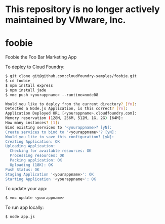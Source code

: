 # This repository is no longer actively maintained by VMware, Inc.


foobie
======

Foobie the Foo Bar Marketing App

To deploy to Cloud Foundry:

```bash
$ git clone git@github.com:cloudfoundry-samples/foobie.git
$ cd foobie
$ npm install express
$ npm install jade
$ vmc push <yourappname> --runtime=node08

Would you like to deploy from the current directory? [Yn]:
Detected a Node.js Application, is this correct? [Yn]:
Application Deployed URL [<yourappname>.cloudfoundry.com]:
Memory reservation (128M, 256M, 512M, 1G, 2G) [64M]:
How many instances? [1]:
Bind existing services to '<yourappname>? [yN]:
Create services to bind to '<yourappname>'? [yN]:
Would you like to save this configuration? [yN]:
Creating Application: OK
Uploading Application:
  Checking for available resources: OK
  Processing resources: OK
  Packing application: OK
  Uploading (18K): OK
Push Status: OK
Staging Application '<yourappname>': OK
Starting Application '<yourappname>': OK
```

To update your app:

```bash
$ vmc update <yourappname>
```

To run app locally:

```bash
$ node app.js
```
